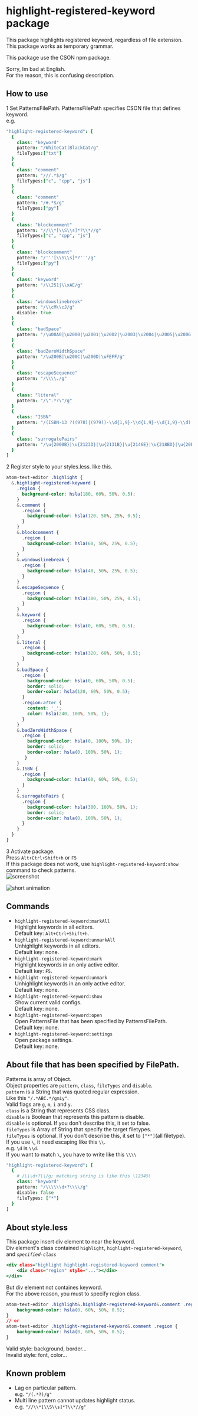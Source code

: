 # highlight-registered-keyword package

This package highlights registered keyword, regardless of file extension.  
This package works as temporary grammar.  

This package use the CSON npm package.  

Sorry, Im bad at English.  
For the reason, this is confusing description.  

## How to use
1 Set PatternsFilePath. PatternsFilePath specifies CSON file that defines keyword.  
e.g.  
```.coffee
"highlight-registered-keyword": [
  {
    class: "keyword"
    pattern: "/WhiteCat|BlackCat/g"
    fileTypes:["txt"]
  }
  {
    class: "comment"
    pattern: "///.*$/g"
    fileTypes:["c", "cpp", "js"]
  }
  {
    class: "comment"
    pattern: "/#.*$/g"
    fileTypes:["py"]
  }
  {
    class: "blockcomment"
    pattern: "//\\*[\\S\\s]*?\\*//g"
    fileTypes:["c", "cpp", "js"]
  }
  {
    class: "blockcomment"
    pattern: "/'''[\\S\\s]*?'''/g"
    fileTypes:["py"]
  }
  {
    class: "keyword"
    pattern: "/\\251|\\xAE/g"
  }
  {
    class: "windowslinebreak"
    pattern: "/\\cM\\cJ/g"
    disable: true
  }
  {
    class: "badSpace"
    pattern: "/\u00A0|\u2000|\u2001|\u2002|\u2003|\u2004|\u2005|\u2006|\u2007|\u2008|\u2009|\u200A|\u202F|\u205F|\u3000/g"
  }
  {
    class: "badZeroWidthSpace"
    pattern: "/\u200B|\u200C|\u200D|\uFEFF/g"
  }
  {
    class: "escapeSequence"
    pattern: "/\\\\./g"
  }
  {
    class: "literal"
    pattern: "/\".*?\"/g"
  }
  {
    class: "ISBN"
    pattern: "/(ISBN-13 ?((978)|(979))-\\d{1,9}-\\d{1,9}-\\d{1,9}-\\d)|(ISBN-10 ?\\d{1,9}-\\d{1,9}-\\d{1,9}-\\d)/g"
  }
  {
    class: "surrogatePairs"
    pattern: "/\u{2000B}|\u{2123D}|\u{2131B}|\u{2146E}|\u{218BD}|\u{20B9F}|\u{216B4}|\u{21E34}|\u{231C4}|\u{235C4}/g"
  }
]
```

2 Register style to your styles.less. like this.  
```.css
atom-text-editor .highlight {
  &.highlight-registered-keyword {
    .region {
      background-color: hsla(180, 60%, 50%, 0.5);
    }
    &.comment {
      .region {
        background-color: hsla(120, 50%, 25%, 0.5);
      }
    }
    &.blockcomment {
      .region {
        background-color: hsla(60, 50%, 25%, 0.5);
      }
    }
    &.windowslinebreak {
      .region {
        background-color: hsla(40, 50%, 25%, 0.5);
      }
    }
    &.escapeSequence {
      .region {
        background-color: hsla(300, 50%, 25%, 0.5);
      }
    }
    &.keyword {
      .region {
        background-color: hsla(0, 60%, 50%, 0.5);
      }
    }
    &.literal {
      .region {
        background-color: hsla(320, 60%, 50%, 0.5);
      }
    }
    &.badSpace {
      .region {
        background-color: hsla(0, 60%, 50%, 0.5);
        border: solid;
        border-color: hsla(120, 60%, 50%, 0.5);
      }
      .region:after {
        content: '_';
        color: hsla(240, 100%, 50%, 1);
      }
    }
    &.badZeroWidthSpace {
      .region {
        background-color: hsla(0, 100%, 50%, 1);
        border: solid;
        border-color: hsla(0, 100%, 50%, 1);
       }
    }
    &.ISBN {
      .region {
        background-color: hsla(60, 60%, 50%, 0.5);
      }
    }
    &.surrogatePairs {
      .region {
        background-color: hsla(300, 100%, 50%, 1);
        border: solid;
        border-color: hsla(0, 100%, 50%, 1);
      }
    }
  }
}
```

3 Activate package.  
Press `Alt+Ctrl+Shift+h` or `F5`  
If this package does not work, use `highlight-registered-keyword:show` command to check patterns.  
![screenshot](https://raw.githubusercontent.com/BlueSilverCat/highlight-registered-keyword/master/sample.png?raw=true)

![short animation](https://raw.githubusercontent.com/BlueSilverCat/highlight-registered-keyword/master/highlight-registered-keyword.gif?raw=true)


## Commands
* `highlight-registered-keyword:markAll`  
  Highlight keywords in all editors.  
  Default key: `Alt+Ctrl+Shift+h`.  
* `highlight-registered-keyword:unmarkAll`  
  Unhighlight keywords in all editors.  
  Default key: none.  
* `highlight-registered-keyword:mark`  
  Highlight keywords in an only active editor.  
  Default key: `F5`.  
* `highlight-registered-keyword:unmark`  
  Unhighlight keywords in an only active editor.  
  Default key: none.  
* `highlight-registered-keyword:show`  
  Show current valid configs.  
  Default key: none.  
* `highlight-registered-keyword:open`  
  Open PatternsFile that has been specified by PatternsFilePath.  
  Default key: none.  
* `highlight-registered-keyword:settings`  
  Open package settings.  
  Default key: none.  

## About file that has been specified by FilePath.
Patterns is array of Object.  
Object properties are `pattern`, `class`, `fileTypes` and `disable`.  
`pattern` is a String that was quoted regular expression.  
Like this `"/.*ABC.*/gmiy"`.  
Valid flags are `g`, `m`, `i` and `y`.  
`class` is a String that represents CSS class.  
`disable` is Boolean that represents this pattern is disable.  
`disable` is optional. If you don't describe this, it set to false.  
`fileTypes` is Array of String that specify the target filetypes.  
`fileTypes` is optional. If you don't describe this, it set to `["*"]`\(all filetype).  
If you use `\`, it need escaping like this `\\`.  
e.g. `\d` is `\\d`.  
If you want to match `\`, you have to write like this `\\\\`  
```.coffee
"highlight-registered-keyword": [
  {
    # /\\\d+?\\/g; matching string is like this \12345\
    class: "keyword"
    pattern: "/\\\\\\d+?\\\\/g"  
    disable: false
    fileTypes: ["*"]
  }
]
```

## About style.less
This package insert div element to near the keyword.  
Div element's class contained `highlight`, `highlight-registered-keyword`, and *`specified-class`*  
```.html
<div class="highlight highlight-registered-keyword comment">
	<div class="region" style="..."></div>
</div>
```
But div element not containes keyword.  
For the above reason, you must to specify region class.  
```.css
atom-text-editor .highlight&.highlight-registered-keyword&.comment .region {
  	background-color: hsla(0, 60%, 50%, 0.5);
}
// or
atom-text-editor .highlight-registered-keyword&.comment .region {
  	background-color: hsla(0, 60%, 50%, 0.5);
}
```
Valid style: background, border...  
Invalid style: font, color...  

## Known problem
* Lag on particular pattern.  
  e.g. `"/(.*?)/g"`  
* Multi line pattern cannot updates highlight status.  
  e.g. `"//\\*[\\S\\s]*?\\*//g"`  
